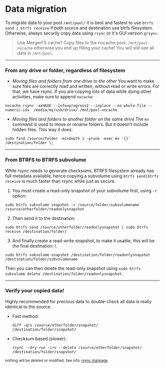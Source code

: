 
# Data migration 
To migrate data to your pool `/mnt/pool/` it is best and fastest to use `btrfs send | btrfs receive` if both source and destination use btrfs filesystem. Otherwise, always securily copy data using `rsync` or it's GUI version `grsync`.
> Use MergerFS cache? Copy files to the nocache pool, `/mnt/pool-nocache` otherwise you end up filling your cache! You will still see all data in `/mnt/pool`.

***

### From any drive or folder, regardless of filesystem 
- _Moving files and folders from one drive to the other_
  You want to make sure files are correctly read and written, without read or write errors. For that, we have rsync. If you are copying lots of data while doing other activities, make sure to append `nocache`: 
```
nocache rsync -axHAXE --info=progress2 --inplace --no-whole-file --numeric-ids  /media/my/usb/drive/ /mnt/pool-nocache
```
- _Moving files and folders to another folder on the same drive_ 
The `mv` command is used to move or rename folders. But it doesn't include hidden files. This way it does:
```
sudo find /source/folder -mindepth 1 -prune -exec mv '{}' /destination/folder \;   
```

***

### From BTRFS to BTRFS subvolume
While rsync needs to generate checksums, BTRFS filesystem already has full metadata available, hence copying a subvolume using `btrfs send|btrfs receive` is much faster than rsync while just as secure. 
1. You must create a read-only snapshot of your subvolume first, using `-r` option: 
  ```
  sudo btrfs subvolume snapshot -r /source/folder/subvolumename /source/otherfolder/readonlysnapshot
  ```
2. Then send it to the destination:
  ```
  sudo btrfs send /source/otherfolder/readonlysnapshot | sudo btrfs receive /destination/folder/
  ```
3. And finally create a read-write snapshot, to make it usable, this will be the final destination:  \
  ```
  sudo btrfs subvolume snapshot /destination/folder/readonlysnapshot /destination/folder/subvolumename
  ```
Then you can then delete the read-only snapshot using `sudo btrfs subvolume delete /destination/folder/readonlysnapshot`. 

***

### Verify your copied data!
Highly recommended for precious data to double-check all data is really identical to the source. 
- Fast method:
  ```
  diff -qrs /source/otherfolder/snapshot/ /destination/folder/snapshot/
  ```
 - Checksum based (slower):
   ```
   rsync --dry-run -crv --delete /source/otherfolder/snapshot/ /destination/folder/snapshot/
   ``` 
 <sub>nothing will be deleted or modified. See info: [rsync manpage](https://linux.die.net/man/1/rsync)</sub>
 
